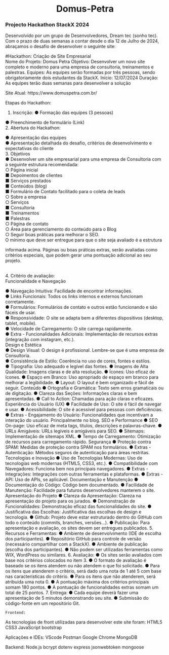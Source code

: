 <h1 style ="text-align: center"> Domus-Petra</h1>
<h3>Projecto Hackathon StackX 2024</h3>
<p>
Desenvolvido por um grupo de Desenvolvedores, Dream tec (sonho tec).
Com o prazo de duas semanas a contar desde o dia 12 de Julho de 2024, abraçamos o desafio de desenvolver o seguinte site:
</p>

<p>
#Hackathon: Criação de Site Empresarial <br>
Nome do Projeto: Domus Petra
Objetivo: Desenvolver um novo site completo e moderno para uma empresa de consultoria,
treinamentos e palestras.
Equipes: As equipes serão formadas por três pessoas, sendo obrigatoriamente dois
estudantes da StackX.
Início: 12/07/2024
Duração: As equipes terão duas semanas para desenvolver a solução

</p>
Site Atual:<a> https://www.domuspetra.com.br/</a>

<p>
Etapas do Hackathon:

1. Inscrição:
● Formação das equipes (3 pessoas) <br>

● Preenchimento de formulário (Link)<br>
2. Abertura do Hackathon: <br>

● Apresentação das equipes<br>
● Apresentação detalhada do desafio, critérios de desenvolvimento e expectativas do
cliente<br>
3. Objetivos<br>
● Desenvolver um site empresarial para uma empresa de Consultoria com a seguinte
estrutura recomendada:<br>
○ Página inicial<br>
■ Depoimentos de clientes<br>
■ Serviços prestados<br>
■ Conteúdos (blog)<br>
■ Formulário de Contato facilitado para o coleta de leads<br>
○ Sobre a empresa<br>
○ Serviços<br>
■ Consultoria<br>
■ Treinamentos<br>
■ Palestras<br>
○ Página de contato<br>
○ Área para gerenciamento do conteúdo para o Blog<br>
○ Seguir boas práticas para melhorar o SEO.<br>
O mínimo que deve ser entregue para que o site seja avaliado é a estrutura<br>
</p>
<p>
informada acima. Páginas ou boas práticas extras, serão avaliadas como
critérios especiais, que podem gerar uma pontuação adicional ao seu projeto.
</p><br>
4. Critério de avaliação:<br>
Funcionalidade e Navegação<br>

● Navegação Intuitiva: Facilidade de encontrar informações.<br>
● Links Funcionais: Todos os links internos e externos funcionam corretamente.<br>
● Formulários: Formulários de contato e outros estão funcionando e são fáceis de usar.<br>
● Responsividade: O site se adapta bem a diferentes dispositivos (desktop, tablet, mobile).<br>
● Velocidade de Carregamento: O site carrega rapidamente.<br>
● Extra - Funcionalidades Adicionais: Implementação de recursos extras (integração com
instagram, etc.).<br>
Design e Estética<br>
● Design Visual: O design é profissional. Lembre-se que é uma empresa de Consultoria.<br>
● Consistência de Estilo: Coerência no uso de cores, fontes e estilos.<br>
● Tipografia: Uso adequado e legível das fontes.
● Imagens de Alta Qualidade: Imagens claras e de alta resolução.
● Ícones: Uso eficaz de ícones.
● Espaço em Branco: Uso apropriado de espaço em branco para melhorar a legibilidade.
● Layout: O layout é bem organizado e fácil de seguir.
Conteúdo
● Ortografia e Gramática: Texto sem erros gramaticais ou de digitação.
● Clareza das Seções: Informações claras e bem apresentadas.
● Call to Action: Chamadas para ação claras e eficazes.
Experiência do Usuário (UX)
● Facilidade de Uso: O site é fácil de navegar e usar.
● Acessibilidade: O site é acessível para pessoas com deficiências.
● Extras - Engajamento do Usuário: Funcionalidades que incentivam a interação do usuário.
Principalmente no blog.
SEO e Performance
● SEO On-page: Uso eficaz de meta tags, títulos, descrições e palavras-chave.
● URLs Amigáveis: URLs legíveis e amigáveis para SEO.
● Sitemaps: Implementação de sitemaps XML.
● Tempo de Carregamento: Otimização de recursos para carregamento rápido.
Segurança
● Proteção contra SPAM: Medidas de proteção contra SPAM nos formulários.
● Extras - Autenticação: Métodos seguros de autenticação para áreas restritas.
Tecnologias e Inovação
● Uso de Tecnologias Modernas: Uso de tecnologias web modernas (HTML5, CSS3, etc.).
● Compatibilidade com Navegadores: Funciona bem nos principais navegadores.
● Extras - Integrações: Integrações com outras ferramentas e plataformas.
● Extras - API: Uso de APIs, se aplicável.
Documentação e Manutenção
● Documentação do Código: Código bem documentado.
● Facilidade de Manutenção: Facilidade para futuros desenvolvedores manterem o site.
Apresentação do Projeto
● Clareza da Apresentação: Clareza na apresentação do projeto para os jurados.
● Demonstração de Funcionalidades: Demonstração eficaz das funcionalidades do site.
● Justificativa das Escolhas: Justificativa das escolhas de design e tecnologia.
● Github: Projeto deve estar estruturado dentro do GitHub com todo o conteúdo (commits,
branches, versões…).
● Publicação: Para apresentação e avaliação, os sites devem ser entregues publicados.
5. Recursos e Ferramentas:
● Ambiente de desenvolvimento (IDE de escolha dos participantes).
● Repositório GitHub para controle de versão (necessário compartilhar com a StackX).
● Ambiente de publicação (escolha dos participantes).
● Não podem ser utilizadas ferramentas como WIX, WordPress ou similares.
6. Avaliação:
● Os sites serão avaliados com base nos critérios colocados no item 3.
● O formato de avaliação é baseado se os itens atendem ou não atendem o que foi
solicitado.
● Para os itens que atenderem o critério, será dado uma nota de 1 até 5 com base nas
características do critério.
● Para os itens que não atenderem, será atribuída uma nota 0.
● A pontuação máxima dos critérios principais somam 180 pontos.
● A pontuação de funcionalidades extras somam um total de 25 pontos.
7. Entrega:
● Cada equipe deverá fazer uma apresentação de 5 minutos demonstrando seu site.
● Submissão do código-fonte em um repositório Git.


    Frontend:
   As tecnologias de front utilizadas para desenvolver este site foram:
   HTML5
   CSS3
   JavaScript
   bootstrap

   Aplicações e IDEs:
   VScode
   Postman
   Google Chrome
   MongoDB

   Backend:
   Node.js
   bcrypt
   dotenv
   express
   jsonwebtoken
   mongoose

   
   

